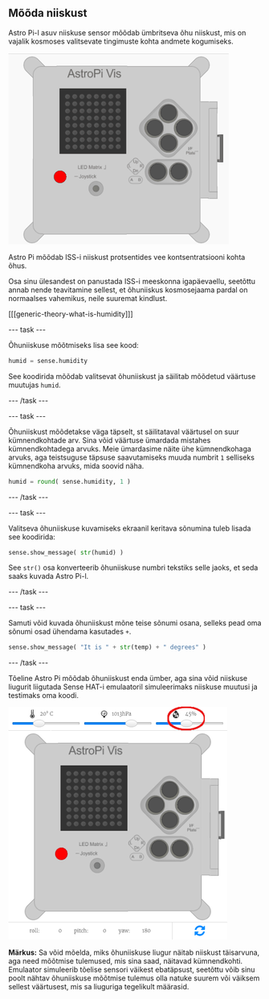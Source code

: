 ## Mõõda niiskust

Astro Pi-l asuv niiskuse sensor mõõdab ümbritseva õhu niiskust, mis on vajalik kosmoses valitsevate tingimuste kohta andmete kogumiseks.

![Sõnum õhuniiskuse kohta](images/degrees-message.gif)

Astro Pi mõõdab ISS-i niiskust protsentides vee kontsentratsiooni kohta õhus.

Osa sinu ülesandest on panustada ISS-i meeskonna igapäevaellu, seetõttu annab nende teavitamine sellest, et õhuniiskus kosmosejaama pardal on normaalses vahemikus, neile suuremat kindlust.

[[[generic-theory-what-is-humidity]]]

--- task ---

Õhuniiskuse mõõtmiseks lisa see kood:

```python
humid = sense.humidity
```

See koodirida mõõdab valitsevat õhuniiskust ja säilitab mõõdetud väärtuse muutujas `humid`.

--- /task ---

--- task ---

Õhuniiskust mõõdetakse väga täpselt, st säilitataval väärtusel on suur kümnendkohtade arv. Sina võid väärtuse ümardada mistahes kümnendkohtadega arvuks. Meie ümardasime näite ühe kümnendkohaga arvuks, aga teistsuguse täpsuse saavutamiseks muuda numbrit `1` selliseks kümnendkoha arvuks, mida soovid näha.

```python
humid = round( sense.humidity, 1 )
```

--- /task ---

--- task ---

Valitseva õhuniiskuse kuvamiseks ekraanil keritava sõnumina tuleb lisada see koodirida:

```python
sense.show_message( str(humid) )
```

See `str()` osa konverteerib õhuniiskuse numbri tekstiks selle jaoks, et seda saaks kuvada Astro Pi-l.

--- /task ---

--- task ---

Samuti võid kuvada õhuniiskust mõne teise sõnumi osana, selleks pead oma sõnumi osad ühendama kasutades `+`.

```python
sense.show_message( "It is " + str(temp) + " degrees" )
```

--- /task ---

Tõeline Astro Pi mõõdab õhuniiskust enda ümber, aga sina võid niiskuse liugurit liigutada Sense HAT-i emulaatoril simuleerimaks niiskuse muutusi ja testimaks oma koodi.

![Niiskuse liugur](images/humidity-slider.png)

**Märkus:** Sa võid mõelda, miks õhuniiskuse liugur näitab niiskust täisarvuna, aga need mõõtmise tulemused, mis sina saad, näitavad kümnendkohti. Emulaator simuleerib tõelise sensori väikest ebatäpsust, seetõttu võib sinu poolt nähtav õhuniiskuse mõõtmise tulemus olla natuke suurem või väiksem sellest väärtusest, mis sa liuguriga tegelikult määrasid.